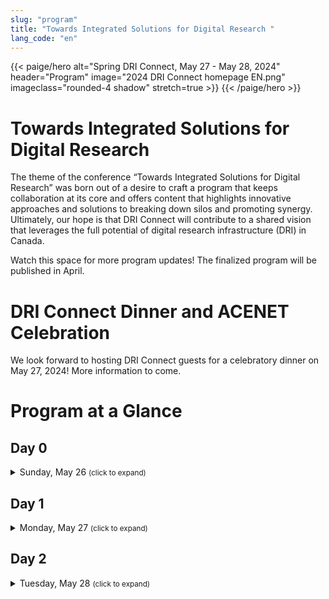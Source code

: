 ```yaml
---
slug: "program"
title: "Towards Integrated Solutions for Digital Research "
lang_code: "en"
---
```


{{< paige/hero
    alt="Spring DRI Connect, May 27 - May 28, 2024"
    header="Program"
    image="2024 DRI Connect homepage EN.png"
    imageclass="rounded-4 shadow"
    stretch=true >}}
{{< /paige/hero >}}

# Towards Integrated Solutions for Digital Research

The theme of the conference “Towards Integrated Solutions for Digital Research” was born out of a desire to craft a program that keeps collaboration at its core and offers content that highlights innovative approaches and solutions to breaking down silos and promoting synergy. Ultimately, our hope is that DRI Connect will contribute to a shared vision that leverages the full potential of digital research infrastructure (DRI) in Canada.

Watch this space for more program updates! The finalized program will be published in April. 

# DRI Connect Dinner and ACENET Celebration

We look forward to hosting DRI Connect guests for a celebratory dinner on May 27, 2024! More information to come.

# Program at a Glance

<!--<button class="btn text-primary" onclick="expandAll(this)">
  <strong>Click here</strong> to expand all sections below
  and all session descriptions.
</button>

<hr />-->

## Day 0

<details>
  <summary class="h3">Sunday, May 26 <small class="text-muted">(click to expand)</small></summary>
  <div class="container">
    <div class="row">
      <div class="col-2 bg-primary text-white">Time</div>
      <div class="col-2 bg-primary text-white">Location</div>
      <div class="col bg-primary text-white">Description</div>
    </div>
    <div class="row">
      <div class="col-2">6:00 PM - 10:00 PM</div>
      <div class="col-2 text-center">TBC</div>
      <div class="col">
        <details>
          <summary class="h4">"No Host" Gathering</summary>
          <ul>
            <li>Everyone welcome</li>
            <li>Folks responsible for own food and drink</li>
          </ul>
        </details>
      </div>
    </div>
  </div>
</details>

## Day 1

<details>
  <summary class="h3">
    Monday, May 27 <small class="text-muted">(click to expand)</small>
  </summary>
  <div class="container">
    <div class="row">
      <div class="col-2 bg-primary text-white">Time</div>
      <div class="col-2 bg-primary text-white">Room</div>
      <div class="col bg-primary text-white">Description</div>
    </div>
    <div class="row">
      <div class="col-2">8:00 AM - 9:00 AM</div>
      <div class="col-2 text-center">TBC</div>
      <div class="col">
        <h4>Registration & Breakfast</h4>
      </div>
    </div>
    <div class="row">
      <div class="col-2">9:00 AM - 9:30 AM</div>
      <div class="col-2 text-center">TBC</div>
      <div class="col">
        <details>
          <summary class="h4">Welcome</summary>
          George Ross (CEO, Digital Research Alliance of Canada)
        </details>
      </div>
    </div>
    <div class="row">
      <div class="col-2">9:30 AM - 10:30 AM</div>
      <div class="col-2 text-center">TBC</div>
      <div class="col">
        <details>
          <summary class="h4">Sessions</summary>
        </details>
      </div>
    </div>
    <div class="row">
      <div class="col-2">10:30 AM - 11:00 AM</div>
      <div class="col-2 text-center"></div>
      <div class="col">
        <h4>Break</h4>
      </div>
    </div>
    <div class="row">
      <div class="col-2">11:00 AM - 12:30 PM</div>
      <div class="col-2 text-center">TBC</div>
      <div class="col">
        <details>
          <summary class="h4">Sessions</summary>
        </details>
      </div>
    </div>
    <div class="row">
      <div class="col-2">12:30 PM - 1:30 PM</div>
      <div class="col-2 text-center"></div>
      <div class="col">
        <h4>Lunch</h4>
      </div>
    </div>
    <div class="row">
      <div class="col-2">1:30 PM - 2:00 PM</div>
      <div class="col-2 text-center">TBC</div>
      <div class="col">
        <h4>Keynote</h4>
      </div>
    </div>
    <div class="row">
      <div class="col-2">2:00 PM - 3:00 PM</div>
      <div class="col-2 text-center">TBC</div>
      <div class="col">
        <details>
          <summary class="h4">3 Parallel Sessions</summary>
        </details>
      </div>
    </div>
    <div class="row">
      <div class="col-2">3:00 PM - 3:30 PM</div>
      <div class="col-2 text-center"></div>
      <div class="col">
        <h4>Break</h4>
      </div>
    </div>
    <div class="row">
      <div class="col-2">3:30 PM - 4:30 PM</div>
      <div class="col-2 text-center">TBC</div>
      <div class="col">
        <details>
          <summary class="h4">3 Parallel Sessions</summary>
        </details>
      </div>
    </div>
    <div class="row">
      <div class="col-2">4:30 PM - 5:30 PM</div>
      <div class="col-2 text-center">TBC</div>
      <div class="col">
        <details>
          <summary class="h4">Sessions</summary>
        </details>
      </div>
    </div>
    <div class="row">
      <div class="col-2">5:30 PM - 6:00 PM</div>
      <div class="col-2 text-center">TBC</div>
      <div class="col">
        <details>
          <summary class="h4 text-muted">No Programming</summary>
        </details>
      </div>
    </div>
    <div class="row">
      <div class="col-2">6:00 PM - 9:00 PM</div>
      <div class="col-2 text-center">TBC</div>
      <div class="col">
        <details>
          <summary class="h4 text-muted">DRI Connect Social & ACENET 20<sup>th</sup> Anniversary</summary>
          <ul>
            <li>Everyone welcome</li>
            <li>Food & drink provided</li>
          </ul>
        </details>
      </div>
    </div>
  </div>
</details>

## Day 2

<details>
  <summary class="h3">
    Tuesday, May 28 <small class="text-muted">(click to expand)</small>
  </summary>
  <div class="container">
    <div class="row">
      <div class="col-2 bg-primary text-white">Time</div>
      <div class="col-2 bg-primary text-white">Room</div>
      <div class="col bg-primary text-white">Description</div>
    </div>
    <div class="row">
      <div class="col-2">8:00 AM - 9:00 AM</div>
      <div class="col-2 text-center">TBC</div>
      <div class="col">
        <h4>Breakfast</h4>
      </div>
    </div>
    <div class="row">
      <div class="col-2">9:00 AM - 10:30 AM</div>
      <div class="col-2 text-center">TBC</div>
      <div class="col">
        <details>
          <summary class="h4">Sessions</summary>
        </details>
      </div>
    </div>
    <div class="row">
      <div class="col-2">10:30 AM - 11:00 AM</div>
      <div class="col-2 text-center"></div>
      <div class="col">
        <h4>Break</h4>
      </div>
    </div>
    <div class="row">
      <div class="col-2">11:00 AM - 12:30 PM</div>
      <div class="col-2 text-center">TBC</div>
      <div class="col">
        <details>
          <summary class="h4">Sessions</summary>
        </details>
      </div>
    </div>
    <div class="row">
      <div class="col-2">12:30 PM - 1:30 PM</div>
      <div class="col-2 text-center"></div>
      <div class="col">
        <h4>Lunch</h4>
      </div>
    </div>
    <div class="row">
      <div class="col-2">1:30 PM - 2:00 PM</div>
      <div class="col-2 text-center">TBC</div>
      <div class="col">
        <h4>Keynote</h4>
      </div>
    </div>
    <div class="row">
      <div class="col-2">2:00 PM - 3:00 PM</div>
      <div class="col-2 text-center">TBC</div>
      <div class="col">
        <details>
          <summary class="h4">3 Parallel Sessions</summary>
        </details>
      </div>
    </div>
    <div class="row">
      <div class="col-2">3:00 PM - 3:30 PM</div>
      <div class="col-2 text-center"></div>
      <div class="col">
        <h4>Break</h4>
      </div>
    </div>
    <div class="row">
      <div class="col-2">3:30 PM - 4:30 PM</div>
      <div class="col-2 text-center">TBC</div>
      <div class="col">
        <details>
          <summary class="h4">Sessions</summary>
        </details>
      </div>
    </div>
    <div class="row">
      <div class="col-2">4:30 PM - 5:30 PM</div>
      <div class="col-2 text-center">TBC</div>
      <details>
        <summary class="h4">Closing</summary>
        Mark Leggott (Digital Research Alliance of Canada)
      </details>
    </div>
    <div class="row">
      <div class="col-2">5:00 PM</div>
      <div class="col-2 text-center"></div>
      <div class="col">
        <h4 class="text-muted">Event Ends</h4>
      </div>
    </div>
  </div>
</details>
